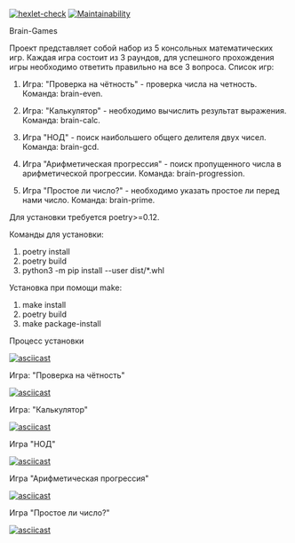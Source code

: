 [![hexlet-check](https://github.com/johnny-the-dev/python-project-lvl1/actions/workflows/hexlet-check.yml/badge.svg)](https://github.com/johnny-the-dev/python-project-lvl1/actions/workflows/hexlet-check.yml)  [![Maintainability](https://api.codeclimate.com/v1/badges/1496a9d61fea445f35b4/maintainability)](https://codeclimate.com/github/johnalt/python-project-lvl1/maintainability)

Brain-Games

Проект представляет собой набор из 5 консольных математических игр. Каждая игра состоит из 3 раундов, для успешного прохождения игры необходимо ответить правильно на все 3 вопроса. Список игр:

1. Игра: "Проверка на чётность" - проверка числа на четность.
   Команда: brain-even.

2. Игра: "Калькулятор" - необходимо вычислить результат выражения.
   Команда: brain-calc. 

3. Игра "НОД" - поиск наибольшего общего делителя двух чисел.
   Команда: brain-gcd.

4. Игра "Арифметическая прогрессия" - поиск пропущенного числа в арифметической прогрессии. 
   Команда: brain-progression.

5. Игра "Простое ли число?" - необходимо указать простое ли перед нами число. 
   Команда: brain-prime.


Для установки требуется poetry>=0.12.

Команды для установки:

1. poetry install
2. poetry build
3. python3 -m pip install --user dist/*.whl

Установка при помощи make:

1. make install
2. poetry build
3. make package-install


Процесс установки

[![asciicast](https://asciinema.org/a/Z8Tzq3kcaOsmBOOia7QGntUxr.svg)](https://asciinema.org/a/Z8Tzq3kcaOsmBOOia7QGntUxr)


Игра: "Проверка на чётность"

[![asciicast](https://asciinema.org/a/f9Tk6F6C88IPGL4TfwbBnSul1.svg)](https://asciinema.org/a/f9Tk6F6C88IPGL4TfwbBnSul1)


Игра: "Калькулятор"

[![asciicast](https://asciinema.org/a/rpABld2p8sP8Mk84PgCv2kdKK.svg)](https://asciinema.org/a/rpABld2p8sP8Mk84PgCv2kdKK)


Игра "НОД"

[![asciicast](https://asciinema.org/a/TCyuzm3EgqhmGrQEeb87JNbAi.svg)](https://asciinema.org/a/TCyuzm3EgqhmGrQEeb87JNbAi)


Игра "Арифметическая прогрессия"

[![asciicast](https://asciinema.org/a/6ZiSFDNCLKSeQ2rSk5UD7AdIh.svg)](https://asciinema.org/a/6ZiSFDNCLKSeQ2rSk5UD7AdIh)


Игра "Простое ли число?"

[![asciicast](https://asciinema.org/a/NrmemMYdG3qSvViXfUJ5yqGWr.svg)](https://asciinema.org/a/NrmemMYdG3qSvViXfUJ5yqGWr)
